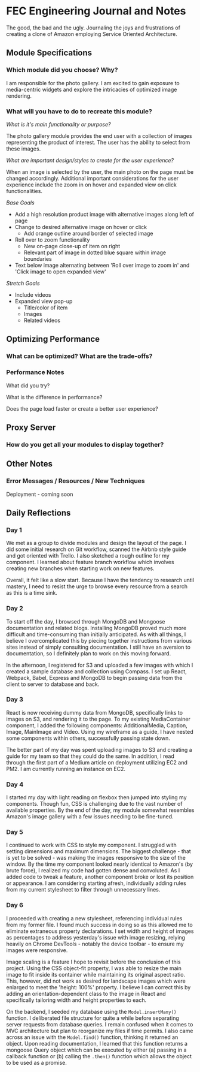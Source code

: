# FEC Engineering Journal and Notes

The good, the bad and the ugly. Journaling the joys and frustrations of creating a clone of Amazon employing Service Oriented Architecture.

## Module Specifications

### Which module did you choose? Why?

I am responsible for the photo gallery. I am excited to gain exposure to media-centric widgets and explore the intricacies of optimized image rendering.

### What will you have to do to recreate this module?

*What is it's main functionality or purpose?*

The photo gallery module provides the end user with a collection of images representing the product of interest. The user has the ability to select from these images.

*What are important design/styles to create for the user experience?*

When an image is selected by the user, the main photo on the page must be changed accordingly. Additional important considerations for the user experience include the zoom in on hover and expanded view on click functionalities.

*Base Goals*
* Add a high resolution product image with alternative images along left of page
* Change to desired alternative image on hover or click
  * Add orange outline around border of selected image
* Roll over to zoom functionality
  * New on-page close-up of item on right
  * Relevant part of image in dotted blue square within image boundaries
* Text below image alternating between 'Roll over image to zoom in' and 'Click image to open expanded view'

*Stretch Goals*
* Include videos
* Expanded view pop-up
  * Title/color of item
  * Images
  * Related videos

## Optimizing Performance

### What can be optimized? What are the trade-offs?

### Performance Notes

What did you try?

What is the difference in performance?

Does the page load faster or create a better user experience?

## Proxy Server

### How do you get all your modules to display together?

## Other Notes

### Error Messages / Resources / New Techniques

Deployment - coming soon

## Daily Reflections

### Day 1

We met as a group to divide modules and design the layout of the page. I did some initial research on Git workflow, scanned the Airbnb style guide and got oriented with Trello. I also sketched a rough outline for my component. I learned about feature branch workflow which involves creating new branches when starting work on new features.

Overall, it felt like a slow start. Because I have the tendency to research until mastery, I need to resist the urge to browse every resource from a search as this is a time sink.

### Day 2

To start off the day, I browsed through MongoDB and Mongoose documentation and related blogs. Installing MongoDB proved much more difficult and time-consuming than initially anticipated. As with all things, I believe I overcomplicated this by piecing together instructions from various sites instead of simply consulting documentation. I still have an aversion to documentation, so I definitely plan to work on this moving forward.

In the afternoon, I registered for S3 and uploaded a few images with which I created a sample database and collection using Compass. I set up React, Webpack, Babel, Express and MongoDB to begin passing data from the client to server to database and back.

### Day 3

React is now receiving dummy data from MongoDB, specifically links to images on S3, and rendering it to the page. To my existing MediaContainer component, I added the following components: AdditionalMedia, Caption, Image, MainImage and Video. Using my wireframe as a guide, I have nested some components within others, successfully passing state down.

The better part of my day was spent uploading images to S3 and creating a guide for my team so that they could do the same. In addition, I read through the first part of a Medium article on deployment utilizing EC2 and PM2. I am currently running an instance on EC2.

### Day 4

I started my day with light reading on flexbox then jumped into styling my components. Though fun, CSS is challenging due to the vast number of available properties. By the end of the day, my module somewhat resembles Amazon's image gallery with a few issues needing to be fine-tuned.

### Day 5

I continued to work with CSS to style my component. I struggled with setting dimensions and maximum dimensions. The biggest challenge - that is yet to be solved - was making the images responsive to the size of the window. By the time my component looked nearly identical to Amazon's (by brute force), I realized my code had gotten dense and convoluted. As I added code to tweak a feature, another component broke or lost its position or appearance. I am considering starting afresh, individually adding rules from my current stylesheet to filter through unnecessary lines.

### Day 6

I proceeded with creating a new stylesheet, referencing individual rules from my former file. I found much success in doing so as this allowed me to eliminate extraneous property declarations. I set width and height of images as percentages to address yesterday's issue with image resizing, relying heavily on Chrome DevTools - notably the device toolbar - to ensure my images were responsive.

Image scaling is a feature I hope to revisit before the conclusion of this project. Using the CSS object-fit property, I was able to resize the main image to fit inside its container while maintaining its original aspect ratio. This, however, did not work as desired for landscape images which were enlarged to meet the 'height: 100%' property. I believe I can correct this by adding an orientation-dependent class to the image in React and specifically tailoring width and height properties to each.

On the backend, I seeded my database using the `Model.insertMany()` function. I deliberated file structure for quite a while before separating server requests from database queries. I remain confused when it comes to MVC architecture but plan to reorganize my files if time permits. I also came across an issue with the `Model.find()` function, thinking it returned an object. Upon reading documentation, I learned that this function returns a mongoose Query object which can be executed by either (a) passing in a callback function or (b) calling the `.then()` function which allows the object to be used as a promise.